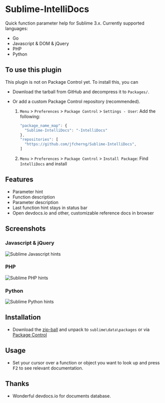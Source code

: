 # Sublime-IntelliDocs

Quick function parameter help for Sublime 3.x.
Currently supported languages:

- Go
- Javascript & DOM & jQuery
- PHP
- Python


## To use this plugin

This plugin is not on Package Control yet. To install this, you can

- Download the tarball from GitHub and decompress it to `Packages/`.
- Or add a custom Package Control repository (recommended).

  1. `Menu` > `Preferences` > `Package Control` > `Settings - User`:
     Add the following:

     ```js
     "package_name_map": {
       "Sublime-IntelliDocs": "-IntelliDocs"
     },
     "repositories": [
       "https://github.com/jfcherng/Sublime-IntelliDocs",
     ]
     ```

  1. `Menu` > `Preferences` > `Package Control` > `Install Package`:
     Find `IntelliDocs` and install


## Features

- Parameter hint
- Function description
- Parameter description
- Last function hint stays in status bar
- Open devdocs.io and other, customizable reference docs in browser


## Screenshots


### Javascript & jQuery

![Sublime Javascript hints](https://raw.github.com/jfcherng/Sublime-IntelliDocs/master/wiki/intellidocs-javascript.png)


### PHP

![Sublime PHP hints](https://raw.github.com/jfcherng/Sublime-IntelliDocs/master/wiki/intellidocs-php.png)


### Python

![Sublime Python hints](https://raw.github.com/jfcherng/Sublime-IntelliDocs/master/wiki/intellidocs-python.png)


## Installation

- Download the [zip-ball](https://github.com/jfcherng/Sublime-IntelliDocs/archive/master.zip)
  and unpack to `sublime\data\packages` or via [Package Control](https://packagecontrol.io)


## Usage

- Set your cursor over a function or object you want to look up
  and press <kbd>F2</kbd> to see relevant documentation.


## Thanks

- Wonderful devdocs.io for documents database.
